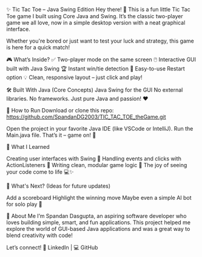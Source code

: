 ✨ Tic Tac Toe – Java Swing Edition
Hey there! 👋
This is a fun little Tic Tac Toe game I built using Core Java and Swing. It’s the classic two-player game we all love, now in a simple desktop version with a neat graphical interface.

Whether you're bored or just want to test your luck and strategy, this game is here for a quick match!

🎮 What’s Inside?
✅ Two-player mode on the same screen
🖱️ Interactive GUI built with Java Swing
🏆 Instant win/tie detection
🔄 Easy-to-use Restart option
💡 Clean, responsive layout – just click and play!

🛠️ Built With
Java (Core Concepts)
Java Swing for the GUI
No external libraries. No frameworks. Just pure Java and passion! ❤️

🚀 How to Run
Download or clone this repo:
https://github.com/SpandanDG2003/TIC_TAC_TOE_theGame.git

Open the project in your favorite Java IDE (like VSCode or IntelliJ).
Run the Main.java file.
That’s it – game on! 🎉

🧠 What I Learned

Creating user interfaces with Swing 🧩
Handling events and clicks with ActionListeners 🎯
Writing clean, modular game logic 📐
The joy of seeing your code come to life 💻✨

🌱 What's Next? (Ideas for future updates)

Add a scoreboard
Highlight the winning move
Maybe even a simple AI bot for solo play 🤖

🙋 About Me
I’m Spandan Dasgupta, an aspiring software developer who loves building simple, smart, and fun applications. This project helped me explore the world of GUI-based Java applications and was a great way to blend creativity with code!

Let’s connect!
📌 LinkedIn | 💻 GitHub

